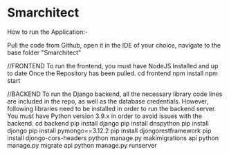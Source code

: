 # Smarchitect
How to run the Application:-

Pull the code from Github, open it in the IDE of your choice, navigate to the base folder "Smarchitect"


//FRONTEND
To run the frontend, you must have NodeJS Installed and up to date
Once the Repository has been pulled.
cd frontend
npm install
npm start


//BACKEND
To run the Django backend, all the necessary library code lines are included in the repo, as well as the database credentials. However, following libraries need to be installed in order to run the backend server. You must have Python version 3.9.x in order to avoid issues with the backend.
cd backend
pip install django
pip install dnspython
pip install djongo
pip install pymongo==3.12.2
pip install djongorestframework
pip install djongo-cors-headers
python manage.py makimigrations api
python manage.py migrate api
python manage.py runserver
